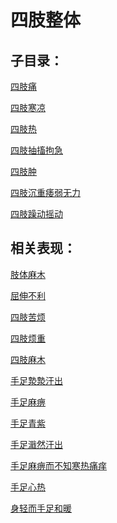 # 四肢整体## 子目录：[四肢痛](https://www.gmzyjc.com/read/biaoxian/cat_四肢痛.md)[四肢寒凉](https://www.gmzyjc.com/read/biaoxian/cat_四肢寒凉.md)[四肢热](https://www.gmzyjc.com/read/biaoxian/cat_四肢热.md)[四肢抽搐拘急](https://www.gmzyjc.com/read/biaoxian/cat_四肢抽搐拘急.md)[四肢肿](https://www.gmzyjc.com/read/biaoxian/cat_四肢肿.md)[四肢沉重痿弱无力](https://www.gmzyjc.com/read/biaoxian/cat_四肢沉重痿弱无力.md)[四肢躁动摇动](https://www.gmzyjc.com/read/biaoxian/cat_四肢躁动摇动.md)## 相关表现： [肢体麻木](https://www.gmzyjc.com/search/result?wd=肢体麻木)[屈伸不利](https://www.gmzyjc.com/search/result?wd=屈伸不利)[四肢苦烦](https://www.gmzyjc.com/search/result?wd=四肢苦烦)[四肢烦重](https://www.gmzyjc.com/search/result?wd=四肢烦重)[四肢麻木](https://www.gmzyjc.com/search/result?wd=四肢麻木)[手足漐漐汗出](https://www.gmzyjc.com/search/result?wd=手足漐漐汗出)[手足麻痹](https://www.gmzyjc.com/search/result?wd=手足麻痹)[手足青紫](https://www.gmzyjc.com/search/result?wd=手足青紫)[手足濈然汗出](https://www.gmzyjc.com/search/result?wd=手足濈然汗出)[手足麻痹而不知寒热痛痒](https://www.gmzyjc.com/search/result?wd=手足麻痹而不知寒热痛痒)[手足心热](https://www.gmzyjc.com/search/result?wd=手足心热)[身轻而手足和暖](https://www.gmzyjc.com/search/result?wd=身轻而手足和暖)